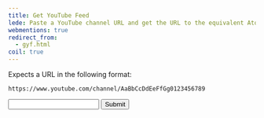 ```yaml
---
title: Get YouTube Feed
lede: Paste a YouTube channel URL and get the URL to the equivalent Atom Feed for use in your Microsub setup.
webmentions: true
redirect_from:
  - gyf.html
coil: true
---
```


Expects a URL in the following format:

<pre><code>https://www.youtube.com/channel/AaBbCcDdEeFfGg0123456789</code></pre>

<form class="get-youtube-feed">
    <input type="text" inputmode="url" id="url">
    <button role="button" type="submit">Submit</button>
</form>

<script>
    let form = document.querySelector(".get-youtube-feed");
    let input = form.querySelector('input');

    form.addEventListener('submit', event => {
        event.preventDefault();
        convertURL(input.value);
    });

    input.addEventListener('blur', event => {
        event.preventDefault();
        convertURL(input.value);
    });

    let convertURL = text => {
        if (text.includes("/channel/")) {
            let channel = text.split("/channel/")[1].replace(/\/$/, "");
            input.value = `https://www.youtube.com/feeds/videos.xml?channel_id=${channel}`;
            input.focus();
        }
    };
</script>
